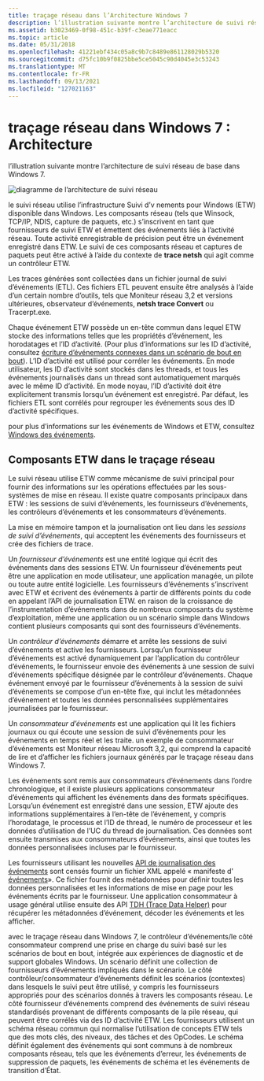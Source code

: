 ```yaml
---
title: traçage réseau dans l’Architecture Windows 7
description: l’illustration suivante montre l’architecture de suivi réseau de base dans Windows 7.
ms.assetid: b3023469-0f98-451c-b39f-c3eae771eacc
ms.topic: article
ms.date: 05/31/2018
ms.openlocfilehash: 41221ebf434c05a8c9b7c8489e861128029b5320
ms.sourcegitcommit: d75fc10b9f0825bbe5ce5045c90d4045e3c53243
ms.translationtype: MT
ms.contentlocale: fr-FR
ms.lasthandoff: 09/13/2021
ms.locfileid: "127021163"
---
```

# <a name="network-tracing-in-windows-7-architecture"></a>traçage réseau dans Windows 7 : Architecture

l’illustration suivante montre l’architecture de suivi réseau de base dans Windows 7.

![diagramme de l’architecture de suivi réseau](images/ut1.png)

le suivi réseau utilise l’infrastructure Suivi d’v nements pour Windows (ETW) disponible dans Windows. Les composants réseau (tels que Winsock, TCP/IP, NDIS, capture de paquets, etc.) s’inscrivent en tant que fournisseurs de suivi ETW et émettent des événements liés à l’activité réseau. Toute activité enregistrable de précision peut être un événement enregistré dans ETW. Le suivi de ces composants réseau et captures de paquets peut être activé à l’aide du contexte de **trace netsh** qui agit comme un contrôleur ETW.

Les traces générées sont collectées dans un fichier journal de suivi d’événements (ETL). Ces fichiers ETL peuvent ensuite être analysés à l’aide d’un certain nombre d’outils, tels que Moniteur réseau 3,2 et versions ultérieures, observateur d’événements, **netsh trace Convert** ou Tracerpt.exe.

Chaque événement ETW possède un en-tête commun dans lequel ETW stocke des informations telles que les propriétés d’événement, les horodatages et l’ID d’activité. (Pour plus d’informations sur les ID d’activité, consultez [écriture d’événements connexes dans un scénario de bout en bout](../etw/writing-related-events-in-an-end-to-end-scenario.md)). L’ID d’activité est utilisé pour corréler les événements. En mode utilisateur, les ID d’activité sont stockés dans les threads, et tous les événements journalisés dans un thread sont automatiquement marqués avec le même ID d’activité. En mode noyau, l’ID d’activité doit être explicitement transmis lorsqu’un événement est enregistré. Par défaut, les fichiers ETL sont corrélés pour regrouper les événements sous des ID d’activité spécifiques.

pour plus d’informations sur les événements de Windows et ETW, consultez [Windows des événements](../events/windows-events.md).

## <a name="etw-components-in-network-tracing"></a>Composants ETW dans le traçage réseau

Le suivi réseau utilise ETW comme mécanisme de suivi principal pour fournir des informations sur les opérations effectuées par les sous-systèmes de mise en réseau. Il existe quatre composants principaux dans ETW : les sessions de suivi d’événements, les fournisseurs d’événements, les contrôleurs d’événements et les consommateurs d’événements.

La mise en mémoire tampon et la journalisation ont lieu dans les *sessions de suivi d’événements*, qui acceptent les événements des fournisseurs et crée des fichiers de trace.

Un *fournisseur d’événements* est une entité logique qui écrit des événements dans des sessions ETW. Un fournisseur d’événements peut être une application en mode utilisateur, une application managée, un pilote ou toute autre entité logicielle. Les fournisseurs d’événements s’inscrivent avec ETW et écrivent des événements à partir de différents points du code en appelant l’API de journalisation ETW. en raison de la croissance de l’instrumentation d’événements dans de nombreux composants du système d’exploitation, même une application ou un scénario simple dans Windows contient plusieurs composants qui sont des fournisseurs d’événements.

Un *contrôleur d’événements* démarre et arrête les sessions de suivi d’événements et active les fournisseurs. Lorsqu’un fournisseur d’événements est activé dynamiquement par l’application du contrôleur d’événements, le fournisseur envoie des événements à une session de suivi d’événements spécifique désignée par le contrôleur d’événements. Chaque événement envoyé par le fournisseur d’événements à la session de suivi d’événements se compose d’un en-tête fixe, qui inclut les métadonnées d’événement et toutes les données personnalisées supplémentaires journalisées par le fournisseur.

Un *consommateur d’événements* est une application qui lit les fichiers journaux ou qui écoute une session de suivi d’événements pour les événements en temps réel et les traite. un exemple de consommateur d’événements est Moniteur réseau Microsoft 3,2, qui comprend la capacité de lire et d’afficher les fichiers journaux générés par le traçage réseau dans Windows 7.

Les événements sont remis aux consommateurs d’événements dans l’ordre chronologique, et il existe plusieurs applications consommateur d’événements qui affichent les événements dans des formats spécifiques. Lorsqu’un événement est enregistré dans une session, ETW ajoute des informations supplémentaires à l’en-tête de l’événement, y compris l’horodatage, le processus et l’ID de thread, le numéro de processeur et les données d’utilisation de l’UC du thread de journalisation. Ces données sont ensuite transmises aux consommateurs d’événements, ainsi que toutes les données personnalisées incluses par le fournisseur.

Les fournisseurs utilisant les nouvelles [API de journalisation des événements](/windows/win32/api/evntprov/nf-evntprov-eventwrite) sont censés fournir un fichier XML appelé « manifeste d' [événements](../wes/eventschema-schema.md)». Ce fichier fournit des métadonnées pour définir toutes les données personnalisées et les informations de mise en page pour les événements écrits par le fournisseur. Une application consommateur à usage général utilise ensuite des API [TDH (Trace Data Helper)](/windows/win32/api/tdh/) pour récupérer les métadonnées d’événement, décoder les événements et les afficher.

avec le traçage réseau dans Windows 7, le contrôleur d’événements/le côté consommateur comprend une prise en charge du suivi basé sur les scénarios de bout en bout, intégrée aux expériences de diagnostic et de support globales Windows. Un scénario définit une collection de fournisseurs d’événements impliqués dans le scénario. Le côté contrôleur/consommateur d’événements définit les scénarios (contextes) dans lesquels le suivi peut être utilisé, y compris les fournisseurs appropriés pour des scénarios donnés à travers les composants réseau. Le côté fournisseur d’événements comprend des événements de suivi réseau standardisés provenant de différents composants de la pile réseau, qui peuvent être corrélés via des ID d’activité ETW. Les fournisseurs utilisent un schéma réseau commun qui normalise l’utilisation de concepts ETW tels que des mots clés, des niveaux, des tâches et des OpCodes. Le schéma définit également des événements qui sont communs à de nombreux composants réseau, tels que les événements d’erreur, les événements de suppression de paquets, les événements de schéma et les événements de transition d’État.

 

 